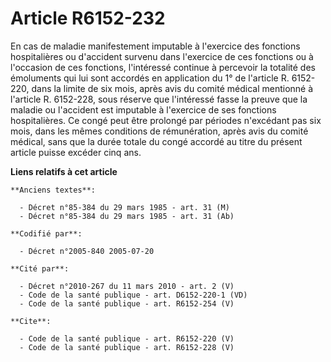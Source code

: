 # Article R6152-232

En cas de maladie manifestement imputable à l'exercice des fonctions hospitalières ou d'accident survenu dans l'exercice de
ces fonctions ou à l'occasion de ces fonctions, l'intéressé continue à percevoir la totalité des émoluments qui lui sont
accordés en application du 1° de l'article R. 6152-220, dans la limite de six mois, après avis du comité médical mentionné à
l'article R. 6152-228, sous réserve que l'intéressé fasse la preuve que la maladie ou l'accident est imputable à l'exercice
de ses fonctions hospitalières. Ce congé peut être prolongé par périodes n'excédant pas six mois, dans les mêmes conditions
de rémunération, après avis du comité médical, sans que la durée totale du congé accordé au titre du présent article puisse
excéder cinq ans.

**Liens relatifs à cet article**

	**Anciens textes**:

	  - Décret n°85-384 du 29 mars 1985 - art. 31 (M)
	  - Décret n°85-384 du 29 mars 1985 - art. 31 (Ab)

	**Codifié par**:

	  - Décret n°2005-840 2005-07-20

	**Cité par**:

	  - Décret n°2010-267 du 11 mars 2010 - art. 2 (V)
	  - Code de la santé publique - art. D6152-220-1 (VD)
	  - Code de la santé publique - art. R6152-254 (V)

	**Cite**:

	  - Code de la santé publique - art. R6152-220 (V)
	  - Code de la santé publique - art. R6152-228 (V)
